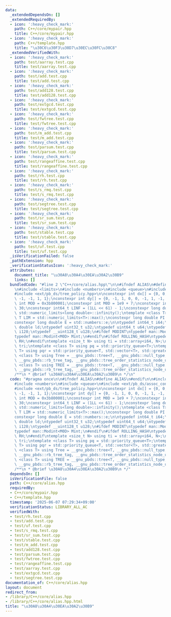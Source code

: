```yaml
---
data:
  _extendedDependsOn: []
  _extendedRequiredBy:
  - icon: ':heavy_check_mark:'
    path: C++/core/mypair.hpp
    title: C++/core/mypair.hpp
  - icon: ':heavy_check_mark:'
    path: C++/template.hpp
    title: "\u30C6\u30F3\u30D7\u30EC\u30FC\u30C8"
  _extendedVerifiedWith:
  - icon: ':heavy_check_mark:'
    path: test/aarray.test.cpp
    title: test/aarray.test.cpp
  - icon: ':heavy_check_mark:'
    path: test/add.test.cpp
    title: test/add.test.cpp
  - icon: ':heavy_check_mark:'
    path: test/add128.test.cpp
    title: test/add128.test.cpp
  - icon: ':heavy_check_mark:'
    path: test/extgcd.test.cpp
    title: test/extgcd.test.cpp
  - icon: ':heavy_check_mark:'
    path: test/fwtree.test.cpp
    title: test/fwtree.test.cpp
  - icon: ':heavy_check_mark:'
    path: test/m_add.test.cpp
    title: test/m_add.test.cpp
  - icon: ':heavy_check_mark:'
    path: test/parsum.test.cpp
    title: test/parsum.test.cpp
  - icon: ':heavy_check_mark:'
    path: test/rangeaffine.test.cpp
    title: test/rangeaffine.test.cpp
  - icon: ':heavy_check_mark:'
    path: test/rh.test.cpp
    title: test/rh.test.cpp
  - icon: ':heavy_check_mark:'
    path: test/s_rmq.test.cpp
    title: test/s_rmq.test.cpp
  - icon: ':heavy_check_mark:'
    path: test/segtree.test.cpp
    title: test/segtree.test.cpp
  - icon: ':heavy_check_mark:'
    path: test/sr_sum.test.cpp
    title: test/sr_sum.test.cpp
  - icon: ':heavy_check_mark:'
    path: test/stable.test.cpp
    title: test/stable.test.cpp
  - icon: ':heavy_check_mark:'
    path: test/uf.test.cpp
    title: test/uf.test.cpp
  _isVerificationFailed: false
  _pathExtension: hpp
  _verificationStatusIcon: ':heavy_check_mark:'
  attributes:
    document_title: "\u30A8\u30A4\u30EA\u30A2\u30B9"
    links: []
  bundledCode: "#line 2 \"C++/core/alias.hpp\"\n\n#ifndef ALIAS\n#define ALIAS\n#endif\n\
    \n#include <limits>\n#include <numbers>\n#include <queue>\n#include <ext/pb_ds/assoc_container.hpp>\n\
    #include <ext/pb_ds/tree_policy.hpp>\n\nconstexpr int dx[] = {0, 0, 0, -1, 1,\
    \ -1, -1, 1, 1};\nconstexpr int dy[] = {0, -1, 1, 0, 0, -1, 1, -1, 1};\nconstexpr\
    \ int MOD = 0x3b800001;\nconstexpr int M0D = 1e9 + 7;\nconstexpr int INF = 1 <<\
    \ 30;\nconstexpr int64_t LINF = (1LL << 61) - 1;\nconstexpr long double DINF =\
    \ std::numeric_limits<long double>::infinity();\ntemplate <class T> constexpr\
    \ T LIM = std::numeric_limits<T>::max();\nconstexpr long double PI = std::numbers::pi;\n\
    constexpr long double E = std::numbers::e;\n\ntypedef int64_t i64;\ntypedef long\
    \ double ld;\ntypedef uint32_t u32;\ntypedef uint64_t u64;\ntypedef __int128_t\
    \ i128;\ntypedef __uint128_t u128;\n#ifdef MODINT\ntypedef man::Modint<MOD> mint;\n\
    typedef man::Modint<M0D> Mint;\n#endif\n#ifdef ROLLING_HASH\ntypedef man::RollingHash<LINF>\
    \ RH;\n#endif\ntemplate <size_t N> using ti = std::array<i64, N>;\ntypedef ti<3>\
    \ tri;\ntemplate <class T> using pq = std::priority_queue<T>;\ntemplate <class\
    \ T> using pqr = std::priority_queue<T, std::vector<T>, std::greater<T>>;\ntemplate\
    \ <class T> using Tree = __gnu_pbds::tree<T, __gnu_pbds::null_type, std::less<T>,\
    \ __gnu_pbds::rb_tree_tag, __gnu_pbds::tree_order_statistics_node_update>;\ntemplate\
    \ <class T> using TREE = __gnu_pbds::tree<T, __gnu_pbds::null_type, std::greater<T>,\
    \ __gnu_pbds::rb_tree_tag, __gnu_pbds::tree_order_statistics_node_update>;\n\n\
    /**\n * @brief \u30A8\u30A4\u30EA\u30A2\u30B9\n */\n"
  code: "#pragma once\n\n#ifndef ALIAS\n#define ALIAS\n#endif\n\n#include <limits>\n\
    #include <numbers>\n#include <queue>\n#include <ext/pb_ds/assoc_container.hpp>\n\
    #include <ext/pb_ds/tree_policy.hpp>\n\nconstexpr int dx[] = {0, 0, 0, -1, 1,\
    \ -1, -1, 1, 1};\nconstexpr int dy[] = {0, -1, 1, 0, 0, -1, 1, -1, 1};\nconstexpr\
    \ int MOD = 0x3b800001;\nconstexpr int M0D = 1e9 + 7;\nconstexpr int INF = 1 <<\
    \ 30;\nconstexpr int64_t LINF = (1LL << 61) - 1;\nconstexpr long double DINF =\
    \ std::numeric_limits<long double>::infinity();\ntemplate <class T> constexpr\
    \ T LIM = std::numeric_limits<T>::max();\nconstexpr long double PI = std::numbers::pi;\n\
    constexpr long double E = std::numbers::e;\n\ntypedef int64_t i64;\ntypedef long\
    \ double ld;\ntypedef uint32_t u32;\ntypedef uint64_t u64;\ntypedef __int128_t\
    \ i128;\ntypedef __uint128_t u128;\n#ifdef MODINT\ntypedef man::Modint<MOD> mint;\n\
    typedef man::Modint<M0D> Mint;\n#endif\n#ifdef ROLLING_HASH\ntypedef man::RollingHash<LINF>\
    \ RH;\n#endif\ntemplate <size_t N> using ti = std::array<i64, N>;\ntypedef ti<3>\
    \ tri;\ntemplate <class T> using pq = std::priority_queue<T>;\ntemplate <class\
    \ T> using pqr = std::priority_queue<T, std::vector<T>, std::greater<T>>;\ntemplate\
    \ <class T> using Tree = __gnu_pbds::tree<T, __gnu_pbds::null_type, std::less<T>,\
    \ __gnu_pbds::rb_tree_tag, __gnu_pbds::tree_order_statistics_node_update>;\ntemplate\
    \ <class T> using TREE = __gnu_pbds::tree<T, __gnu_pbds::null_type, std::greater<T>,\
    \ __gnu_pbds::rb_tree_tag, __gnu_pbds::tree_order_statistics_node_update>;\n\n\
    /**\n * @brief \u30A8\u30A4\u30EA\u30A2\u30B9\n */"
  dependsOn: []
  isVerificationFile: false
  path: C++/core/alias.hpp
  requiredBy:
  - C++/core/mypair.hpp
  - C++/template.hpp
  timestamp: '2025-06-07 07:29:34+09:00'
  verificationStatus: LIBRARY_ALL_AC
  verifiedWith:
  - test/rh.test.cpp
  - test/add.test.cpp
  - test/uf.test.cpp
  - test/s_rmq.test.cpp
  - test/sr_sum.test.cpp
  - test/stable.test.cpp
  - test/m_add.test.cpp
  - test/add128.test.cpp
  - test/parsum.test.cpp
  - test/fwtree.test.cpp
  - test/rangeaffine.test.cpp
  - test/aarray.test.cpp
  - test/extgcd.test.cpp
  - test/segtree.test.cpp
documentation_of: C++/core/alias.hpp
layout: document
redirect_from:
- /library/C++/core/alias.hpp
- /library/C++/core/alias.hpp.html
title: "\u30A8\u30A4\u30EA\u30A2\u30B9"
---
```


